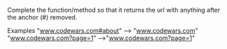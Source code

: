 Complete the function/method so that it returns the url with anything after the anchor (#) removed.

Examples
"www.codewars.com#about" --> "www.codewars.com"
"www.codewars.com?page=1" -->"www.codewars.com?page=1"

